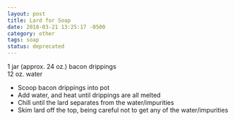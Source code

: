 ```yaml
---
layout: post
title: Lard for Soap
date: 2018-03-21 13:25:17 -0500
category: other
tags: soap
status: deprecated
---
```

1 jar (approx. 24 oz.) bacon drippings  
12 oz. water  

  * Scoop bacon drippings into pot
  * Add water, and heat until drippings are all melted
  * Chill until the lard separates from the water/impurities
  * Skim lard off the top, being careful not to get any of the water/impurities

